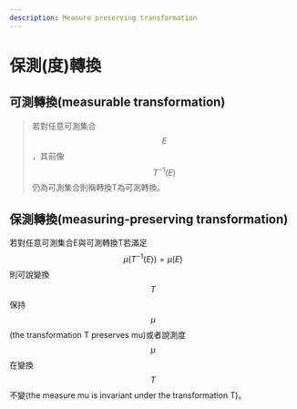 ```yaml
---
description: Measure preserving transformation
---
```


# 保測(度)轉換

## 可測轉換(measurable transformation)

> 若對任意可測集合$$E$$，其前像$$T^{-1}(E)$$仍為可測集合則稱轉換T為可測轉換。

## 保測轉換(measuring-preserving transformation)

若對任意可測集合E與可測轉換T若滿足$$\mu(T^{-1}(E))=\mu(E)$$則可說變換$$T$$保持$$\mu$$(the transformation T preserves mu)或者說測度$$\mu$$在變換$$T$$不變(the measure mu is invariant under the transformation T)。
